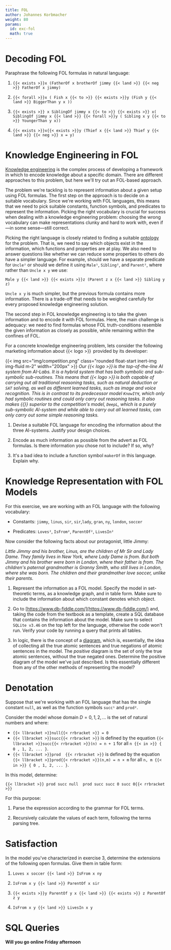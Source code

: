 ```yaml
---
title: FOL
author: Johannes Korbmacher
weight: 80
params: 
  id: exc-fol
  math: true
---
```


# Decoding FOL

Paraphrase the following FOL formulas in natural language:

1. `{{< exists >}}x (FatherOf x brotherOf jimmy {{< land >}} {{< neg >}}
   FatherOf x jimmy)`

2. `{{< forall >}}x ( Fish x {{< to >}} {{< exists >}}y (Fish y {{< land >}}
   BiggerThan y x ))`

3. `{{< exists >}} x SiblingOf jimmy x {{< to >}} {{< exists >}} x( SiblingOf
   jimmy x {{< land >}} {{< forall >}}y ( Sibling x y {{< to >}} YoungerThan y
x))`

4. `{{< exists >}}x{{< exists >}}y (Thief x {{< land >}} Thief y {{< land >}} {{<
   neg >}} x = y)`

# Knowledge Engineering in FOL

[Knowledge engineering](https://en.wikipedia.org/wiki/Knowledge_engineering) is
the complex process of developing a framework in which to encode knowledge about
a specific domain. There are different approaches to this problem, but here
we'll try out an FOL-based approach.

The problem we're tackling is to represent information about a given setup using
FOL formulas. The first step on the approach is to decide on a suitable
vocabulary. Since we're working with FOL languages, this means that we need to
pick suitable constants, function symbols, and predicates to represent the
information. Picking the right vocabulary is crucial for success when dealing
with a knowledge engineering problem: choosing the wrong vocabulary can make
representations clunky and hard to work with, even if—in some sense—still
correct.

Picking the right language is closely related to finding a suitable
[ontology](https://en.wikipedia.org/wiki/Ontology_(information_science)) for the
problem. That is, we need to say which objects exist in the information, which
functions and properties are at play. We also need to answer questions like
whether we can reduce some properties to others do have a simpler language. For
example, should we have a separate predicate for `Uncle²` or should we define it
using `Male¹`, `Sibling²`, and `Parent²`, where rather than `Uncle x y` we use:

```
Male y {{< land >}} {{< exists >}}z (Parent z x {{< land >}} Sibling y z)
```

`Uncle x y` is much simpler, but the previous formula contains more information.
There is a trade-off that needs to be weighed carefully for every proposed
knowledge engineering solution.


The second step in FOL knowledge engineering is to take the given information
and to encode it with FOL formulas. Here, the main challenge is adequacy: we
need to find formulas whose FOL truth-conditions resemble the given information
as closely as possible, while remaining within the confines of FOL.

For a concrete knowledge engineering problem, lets consider the following
marketing information about {{< logo >}}&ThinSpace; provided by its developer:

{{< img src="img/competition.png" class="rounded  float-start inert-img img-fluid m-2" width="200px" >}} 
*Our {{< logo >}}&ThinSpace;is the top-of-the-line AI system from AI-Labs. It is
a hybrid system that has both symbolic and sub-symbolic sub-routines. This means
that {{< logo >}}&ThinSpace;is both capable of carrying out all traditional
reasoning tasks, such as natural deduction or `SAT` solving, as well as
different learned tasks, such as image and voice recognition. This is in
contrast to its predecessor model `KnowIt∀`, which only had symbolic routines
and could only carry out reasoning tasks. It also makes {{<logo>}} superior to
the competition's model, `DeepL`, which is a purely sub-symbolic AI-system and
while able to carry out all learned tasks, can only carry out some simple
reasoning tasks.*

1. Devise a suitable FOL language for encoding the information about the three
   AI-systems. Justify your design choices.

2. Encode as much information as possible from the advert as FOL formulas. Is
   there information you chose not to include? If so, why?

3. It's a bad idea to include a function symbol `makerOf` in this language.
   Explain why.

# Knowledge Representation with FOL Models

For this exercise, we are working with an FOL language with the following vocabulary:

+ Constants: `jimmy`, `linus`, `sir`, `sir`,`lady`, `gran`, `ny`, `london`, `soccer`

+ Predicates: `Loves²`, `IsFrom²`, `ParentOf²`, `LivesIn²` 

Now consider the following facts about our protagonist, little Jimmy:

*Little Jimmy and his brother, Linus, are the children of Mr Sir and Lady Dame.
They family lives in New York, where Lady Dame is from. But both Jimmy and his
brother were born in London, where their father is from. The children's paternal
grandmother is Granny Smith, who still lives in London, where she was born. The
children and their grandmother love soccer, unlike their parents.*

1. Represent the information as a FOL model. Specify the model in set-theoretic
   terms, as a knowledge graph, and in table form. Make sure to include the
information about which constant denotes which object.

2. Go to [https://www.db-fiddle.com/](https://www.db-fiddle.com/) and, taking
   the code from the textbook as a template, create a SQL database that
contains the information about the model. Make sure to select `SQLite v3.46` on
the top left for the language, otherwise the code won't run. Verify your code by running a query that prints all tables.

3. In logic, there is the concept of a
   [diagram](https://en.wikipedia.org/wiki/Diagram_(mathematical_logic)), which
is, essentially, the idea of collecting all the true atomic sentences and true
negations of atomic sentences in the model. The _positive_ diagram is the set of
only the true atomic sentences, without the true negated ones. Determine the
positive diagram of the model we've just described. Is this essentially
different from any of the other methods of representing the model?

# Denotation

Suppose that we're working with an FOL language that has the single constant
`null`, as well as the function symbols `succ¹` and `prod²`.

Consider the model whose domain $D = { 0, 1, 2, ... }$ is the set of natural
numbers and where:

+ `{{< llbracket >}}null{{< rrbracket >}} = 0`
+ `{{< llbracket >}}succ{{< rrbracket >}}` is defined by the equation `{{< llbracket >}}succ{{< rrbracket >}}(n) = n + 1` for all `n {{< in >}} { 0 , 1, 2, ... }`.
+ `{{< llbracket >}}prod  {{< rrbracket >}}` is defined by the equation `{{< llbracket >}}prod{{< rrbracket >}}(n,m) = n × m` for all `n, m {{< in >}} { 0 , 1, 2, ... }`.

In this model, determine: 

```
{{< llbracket >}} prod succ null  prod succ succ 0 succ 0{{< rrbracket >}}
```

For this purpose:

1. Parse the expression according to the grammar for FOL terms.

2. Recursively calculate the values of each term, following the terms parsing
   tree.

# Satisfaction

In the model you've characterized in exercise 3, determine the extensions of the
following open formulas. Give them in table form:

1. `Loves x soccer {{< land >}} IsFrom x ny`

2. `IsFrom x y {{< land >}} ParentOf x sir`

3. `{{< exists >}}y ParentOf y x {{< land >}} {{< exists >}} z ParentOf z y`

4. `IsFrom x y {{< land >}} LivesIn x y`

# SQL Queries

**Will you go online Friday afternoon**

<!-- We've mentioned that there is a one-to-one correspondence between SQL queries. -->
<!-- In this exercise, we'll explore this connection a bit more, by looking at how -->
<!-- the connectives {{< land >}} and {{< neg >}} are reflected in SQL queries. -->
<!---->
<!-- We return to our country DB from the textbook examples. You can open it on -->
<!-- [db-fiddle](https://www.db-fiddle.com/f/bTqC7rED8PrABxDyhN766d/2) again. -->
<!---->
<!-- Here's a query that asks for  -->
<!---->
<!-- {{< sql_logo >}} -->
<!-- ~~~sql -->
<!-- SELECT CapitalOf.country, CapitalOf.capital -->
<!-- FROM CapitalOf -->
<!-- JOIN LocatedIn ON CapitalOf.country = LocatedIn.country -->
<!-- WHERE LocatedIn.continent = 'Europe'; -->
<!-- ~~~ -->



